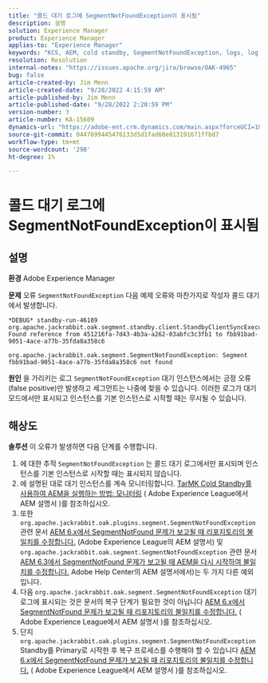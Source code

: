```yaml
---
title: "콜드 대기 로그에 SegmentNotFoundException이 표시됨"
description: 설명
solution: Experience Manager
product: Experience Manager
applies-to: "Experience Manager"
keywords: "KCS, AEM, cold standby, SegmentNotFoundException, logs, log, Adobe Experience Manager"
resolution: Resolution
internal-notes: "https://issues.apache.org/jira/browse/OAK-4965"
bug: false
article-created-by: Jim Menn
article-created-date: "9/28/2022 4:15:59 AM"
article-published-by: Jim Menn
article-published-date: "9/28/2022 2:20:59 PM"
version-number: 3
article-number: KA-15609
dynamics-url: "https://adobe-ent.crm.dynamics.com/main.aspx?forceUCI=1&pagetype=entityrecord&etn=knowledgearticle&id=5941513c-e43e-ed11-9db1-0022480866ad"
source-git-commit: 0447699445476133d5d1fad60e813191671ffbd7
workflow-type: tm+mt
source-wordcount: '298'
ht-degree: 1%

---
```


# 콜드 대기 로그에 SegmentNotFoundException이 표시됨

## 설명


<b>환경</b>
Adobe Experience Manager

<b>문제</b>
오류 `SegmentNotFoundException` 다음 예제 오류와 마찬가지로 작성자 콜드 대기에서 발생합니다.


```
*DEBUG* standby-run-46189 org.apache.jackrabbit.oak.segment.standby.client.StandbyClientSyncExecution Found reference from 451216fa-7d43-4b3a-a262-03abfc3c3fb1 to fbb91bad-9051-4ace-a77b-35fda8a358c6

org.apache.jackrabbit.oak.segment.SegmentNotFoundException: Segment fbb91bad-9051-4ace-a77b-35fda8a358c6 not found
```


<b>원인</b>
을 가리키는 로그 `SegmentNotFoundException` 대기 인스턴스에서는 긍정 오류(false positive)만 발생하고 세그먼트는 나중에 찾을 수 있습니다.
이러한 로그가 대기 모드에서만 표시되고 인스턴스를 기본 인스턴스로 시작할 때는 무시될 수 있습니다.




## 해상도


<b>솔루션</b>
이 오류가 발생하면 다음 단계를 수행합니다.

1. 에 대한 추적 `SegmentNotFoundException` 는 콜드 대기 로그에서만 표시되며 인스턴스를 기본 인스턴스로 시작할 때는 표시되지 않습니다.
2. 에 설명된 대로 대기 인스턴스를 계속 모니터링합니다. [TarMK Cold Standby를 사용하여 AEM을 실행하는 방법: 모니터링](https://docs.adobe.com/content/help/en/experience-manager-65/deploying/deploying/tarmk-cold-standby.html#monitoring) ( Adobe Experience League에서 AEM 설명서 )를 참조하십시오.
3. 또한 `org.apache.jackrabbit.oak.plugins.segment.SegmentNotFoundException` 관련 문서 [AEM 6.x에서 SegmentNotFound 문제가 보고될 때 리포지토리의 불일치를 수정합니다.](https://helpx.adobe.com/experience-manager/kb/fix-inconsistencies-in-the-repository-when-segmentnotfound-issue.html) (Adobe Experience League의 AEM 설명서) 및 `org.apache.jackrabbit.oak.segment.SegmentNotFoundException` 관련 문서 [AEM 6.3에서 SegmentNotFound 문제가 보고될 때 AEM을 다시 시작하여 불일치를 수정합니다.](https://helpx.adobe.com/au/experience-manager/kb/fix-inconsistencies-by-restarting-AEM-when-segmentNotFound-issue-is-reported-in-AEM.html) Adobe Help Center의 AEM 설명서에서)는 두 가지 다른 예외입니다.
4. 다음 `org.apache.jackrabbit.oak.segment.SegmentNotFoundException` 대기 로그에 표시되는 것은 문서의 복구 단계가 필요한 것이 아닙니다 [AEM 6.x에서 SegmentNotFound 문제가 보고될 때 리포지토리의 불일치를 수정합니다.](https://helpx.adobe.com/experience-manager/kb/fix-inconsistencies-in-the-repository-when-segmentnotfound-issue.html) ( Adobe Experience League에서 AEM 설명서 )를 참조하십시오.
5. 단지 `org.apache.jackrabbit.oak.plugins.segment.SegmentNotFoundException` Standby를 Primary로 시작한 후 복구 프로세스를 수행해야 할 수 있습니다 [AEM 6.x에서 SegmentNotFound 문제가 보고될 때 리포지토리의 불일치를 수정합니다.](https://helpx.adobe.com/experience-manager/kb/fix-inconsistencies-in-the-repository-when-segmentnotfound-issue.html) ( Adobe Experience League에서 AEM 설명서 )를 참조하십시오.

